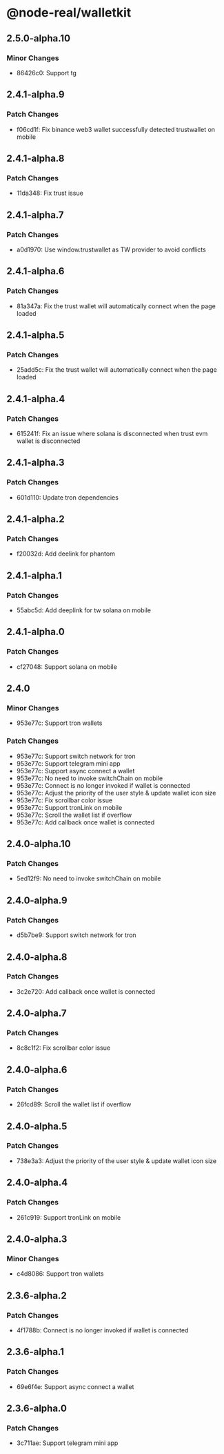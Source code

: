# @node-real/walletkit

## 2.5.0-alpha.10

### Minor Changes

- 86426c0: Support tg

## 2.4.1-alpha.9

### Patch Changes

- f06cd1f: Fix binance web3 wallet successfully detected trustwallet on mobile

## 2.4.1-alpha.8

### Patch Changes

- 11da348: Fix trust issue

## 2.4.1-alpha.7

### Patch Changes

- a0d1970: Use window.trustwallet as TW provider to avoid conflicts

## 2.4.1-alpha.6

### Patch Changes

- 81a347a: Fix the trust wallet will automatically connect when the page loaded

## 2.4.1-alpha.5

### Patch Changes

- 25add5c: Fix the trust wallet will automatically connect when the page loaded

## 2.4.1-alpha.4

### Patch Changes

- 615241f: Fix an issue where solana is disconnected when trust evm wallet is disconnected

## 2.4.1-alpha.3

### Patch Changes

- 601d110: Update tron dependencies

## 2.4.1-alpha.2

### Patch Changes

- f20032d: Add deelink for phantom

## 2.4.1-alpha.1

### Patch Changes

- 55abc5d: Add deeplink for tw solana on mobile

## 2.4.1-alpha.0

### Patch Changes

- cf27048: Support solana on mobile

## 2.4.0

### Minor Changes

- 953e77c: Support tron wallets

### Patch Changes

- 953e77c: Support switch network for tron
- 953e77c: Support telegram mini app
- 953e77c: Support async connect a wallet
- 953e77c: No need to invoke switchChain on mobile
- 953e77c: Connect is no longer invoked if wallet is connected
- 953e77c: Adjust the priority of the user style & update wallet icon size
- 953e77c: Fix scrollbar color issue
- 953e77c: Support tronLink on mobile
- 953e77c: Scroll the wallet list if overflow
- 953e77c: Add callback once wallet is connected

## 2.4.0-alpha.10

### Patch Changes

- 5ed12f9: No need to invoke switchChain on mobile

## 2.4.0-alpha.9

### Patch Changes

- d5b7be9: Support switch network for tron

## 2.4.0-alpha.8

### Patch Changes

- 3c2e720: Add callback once wallet is connected

## 2.4.0-alpha.7

### Patch Changes

- 8c8c1f2: Fix scrollbar color issue

## 2.4.0-alpha.6

### Patch Changes

- 26fcd89: Scroll the wallet list if overflow

## 2.4.0-alpha.5

### Patch Changes

- 738e3a3: Adjust the priority of the user style & update wallet icon size

## 2.4.0-alpha.4

### Patch Changes

- 261c919: Support tronLink on mobile

## 2.4.0-alpha.3

### Minor Changes

- c4d8086: Support tron wallets

## 2.3.6-alpha.2

### Patch Changes

- 4f1788b: Connect is no longer invoked if wallet is connected

## 2.3.6-alpha.1

### Patch Changes

- 69e6f4e: Support async connect a wallet

## 2.3.6-alpha.0

### Patch Changes

- 3c711ae: Support telegram mini app
